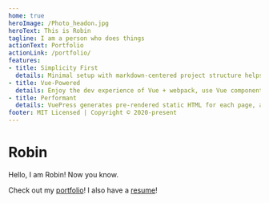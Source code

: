 ```yaml
---
home: true
heroImage: /Photo_headon.jpg
heroText: This is Robin
tagline: I am a person who does things
actionText: Portfolio
actionLink: /portfolio/
features:
- title: Simplicity First
  details: Minimal setup with markdown-centered project structure helps you focus on writing.
- title: Vue-Powered
  details: Enjoy the dev experience of Vue + webpack, use Vue components in markdown, and develop custom themes with Vue.
- title: Performant
  details: VuePress generates pre-rendered static HTML for each page, and runs as an SPA once a page is loaded.
footer: MIT Licensed | Copyright © 2020-present
---
```



# Robin
Hello, I am Robin! Now you know.

Check out my [portfolio](portfolio/index.md)!
I also have a [resume](/RGH_Resume.pdf)!



